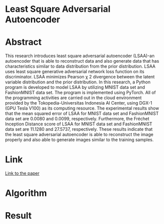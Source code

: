 # Least Square Adversarial Autoencoder
# Abstract
This research introduces least square adversarial autoencoder (LSAA)-an autoencoder that is able to reconstruct data and also generate data that has characteristics similar to data distribution from the prior distribution. LSAA uses least square generative adversarial network loss function on its discriminator. LSAA minimizes Pearson χ 2 divergence between the latent variable distribution and the prior distribution. In this research, a Python program is developed to model LSAA by utilizing MNIST data set and FashionMNIST data set. The program is implemented using PyTorch. All of the programming activities are carried out in the cloud environment provided by the Tokopedia-Universitas Indonesia AI Center, using DGX-1 (GPU Tesla V100) as its computing resource. The experimental results show that the mean squared error of LSAA for MNIST data set and FashionMNIST data set are 0.0080 and 0.0099, respectively. Furthermore, the Fréchet Inception Distance score of LSAA for MNIST data set and FashionMNIST data set are 11.1280 and 27.5737, respectively. These results indicate that the least square adversarial autoencoder is able to reconstruct the image properly and also able to generate images similar to the training samples.
# Link
[Link to the paper](https://www.researchgate.net/publication/344516945_Least_Square_Adversarial_Autoencoder)
# Algorithm
# Result
